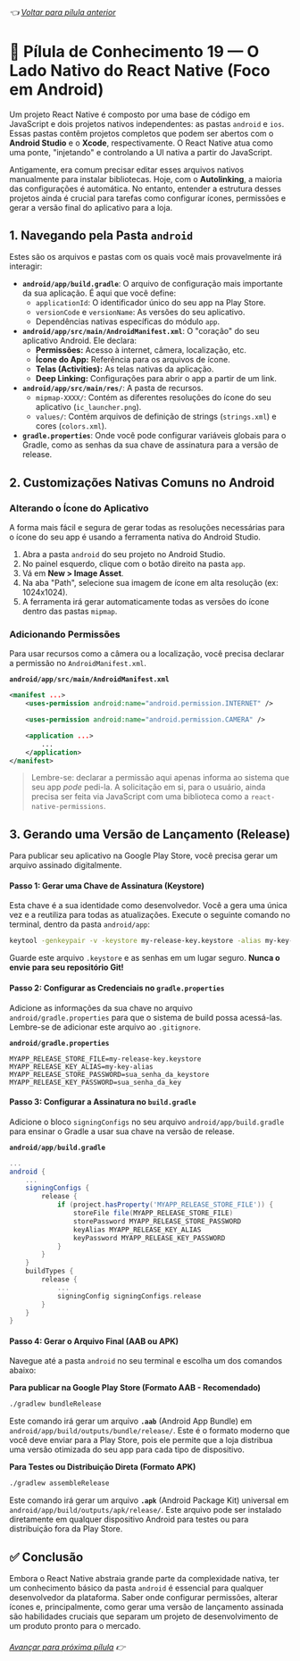 ###### 👈 [Voltar para pílula anterior](https://github.com/ewerton5/reactJS-knowledge-nuggets/blob/main/content/018-offline-first.md)

# 📘 Pílula de Conhecimento 19 — O Lado Nativo do React Native (Foco em Android)

Um projeto React Native é composto por uma base de código em JavaScript e dois projetos nativos independentes: as pastas `android` e `ios`. Essas pastas contêm projetos completos que podem ser abertos com o **Android Studio** e o **Xcode**, respectivamente. O React Native atua como uma ponte, "injetando" e controlando a UI nativa a partir do JavaScript.

Antigamente, era comum precisar editar esses arquivos nativos manualmente para instalar bibliotecas. Hoje, com o **Autolinking**, a maioria das configurações é automática. No entanto, entender a estrutura desses projetos ainda é crucial para tarefas como configurar ícones, permissões e gerar a versão final do aplicativo para a loja.

## 1\. Navegando pela Pasta `android`

Estes são os arquivos e pastas com os quais você mais provavelmente irá interagir:

  * **`android/app/build.gradle`**: O arquivo de configuração mais importante da sua aplicação. É aqui que você define:
      * `applicationId`: O identificador único do seu app na Play Store.
      * `versionCode` e `versionName`: As versões do seu aplicativo.
      * Dependências nativas específicas do módulo `app`.
  * **`android/app/src/main/AndroidManifest.xml`**: O "coração" do seu aplicativo Android. Ele declara:
      * **Permissões:** Acesso à internet, câmera, localização, etc.
      * **Ícone do App:** Referência para os arquivos de ícone.
      * **Telas (Activities):** As telas nativas da aplicação.
      * **Deep Linking:** Configurações para abrir o app a partir de um link.
  * **`android/app/src/main/res/`**: A pasta de recursos.
      * `mipmap-XXXX/`: Contém as diferentes resoluções do ícone do seu aplicativo (`ic_launcher.png`).
      * `values/`: Contém arquivos de definição de strings (`strings.xml`) e cores (`colors.xml`).
  * **`gradle.properties`**: Onde você pode configurar variáveis globais para o Gradle, como as senhas da sua chave de assinatura para a versão de release.

## 2\. Customizações Nativas Comuns no Android

### Alterando o Ícone do Aplicativo

A forma mais fácil e segura de gerar todas as resoluções necessárias para o ícone do seu app é usando a ferramenta nativa do Android Studio.

1.  Abra a pasta `android` do seu projeto no Android Studio.
2.  No painel esquerdo, clique com o botão direito na pasta `app`.
3.  Vá em **New \> Image Asset**.
4.  Na aba "Path", selecione sua imagem de ícone em alta resolução (ex: 1024x1024).
5.  A ferramenta irá gerar automaticamente todas as versões do ícone dentro das pastas `mipmap`.

### Adicionando Permissões

Para usar recursos como a câmera ou a localização, você precisa declarar a permissão no `AndroidManifest.xml`.

**`android/app/src/main/AndroidManifest.xml`**

```xml
<manifest ...>
    <uses-permission android:name="android.permission.INTERNET" />

    <uses-permission android:name="android.permission.CAMERA" />

    <application ...>
        ...
    </application>
</manifest>
```

> Lembre-se: declarar a permissão aqui apenas informa ao sistema que seu app *pode* pedi-la. A solicitação em si, para o usuário, ainda precisa ser feita via JavaScript com uma biblioteca como a `react-native-permissions`.

## 3\. Gerando uma Versão de Lançamento (Release)

Para publicar seu aplicativo na Google Play Store, você precisa gerar um arquivo assinado digitalmente.

#### Passo 1: Gerar uma Chave de Assinatura (Keystore)

Esta chave é a sua identidade como desenvolvedor. Você a gera uma única vez e a reutiliza para todas as atualizações. Execute o seguinte comando no terminal, dentro da pasta `android/app`:

```bash
keytool -genkeypair -v -keystore my-release-key.keystore -alias my-key-alias -keyalg RSA -keysize 2048 -validity 10000
```

Guarde este arquivo `.keystore` e as senhas em um lugar seguro. **Nunca o envie para seu repositório Git\!**

#### Passo 2: Configurar as Credenciais no `gradle.properties`

Adicione as informações da sua chave no arquivo `android/gradle.properties` para que o sistema de build possa acessá-las. Lembre-se de adicionar este arquivo ao `.gitignore`.

**`android/gradle.properties`**

```properties
MYAPP_RELEASE_STORE_FILE=my-release-key.keystore
MYAPP_RELEASE_KEY_ALIAS=my-key-alias
MYAPP_RELEASE_STORE_PASSWORD=sua_senha_da_keystore
MYAPP_RELEASE_KEY_PASSWORD=sua_senha_da_key
```

#### Passo 3: Configurar a Assinatura no `build.gradle`

Adicione o bloco `signingConfigs` no seu arquivo `android/app/build.gradle` para ensinar o Gradle a usar sua chave na versão de release.

**`android/app/build.gradle`**

```groovy
...
android {
    ...
    signingConfigs {
        release {
            if (project.hasProperty('MYAPP_RELEASE_STORE_FILE')) {
                storeFile file(MYAPP_RELEASE_STORE_FILE)
                storePassword MYAPP_RELEASE_STORE_PASSWORD
                keyAlias MYAPP_RELEASE_KEY_ALIAS
                keyPassword MYAPP_RELEASE_KEY_PASSWORD
            }
        }
    }
    buildTypes {
        release {
            ...
            signingConfig signingConfigs.release
        }
    }
}
```

#### Passo 4: Gerar o Arquivo Final (AAB ou APK)

Navegue até a pasta `android` no seu terminal e escolha um dos comandos abaixo:

**Para publicar na Google Play Store (Formato AAB - Recomendado)**

```bash
./gradlew bundleRelease
```

Este comando irá gerar um arquivo **`.aab`** (Android App Bundle) em `android/app/build/outputs/bundle/release/`. Este é o formato moderno que você deve enviar para a Play Store, pois ele permite que a loja distribua uma versão otimizada do seu app para cada tipo de dispositivo.

**Para Testes ou Distribuição Direta (Formato APK)**

```bash
./gradlew assembleRelease
```

Este comando irá gerar um arquivo **`.apk`** (Android Package Kit) universal em `android/app/build/outputs/apk/release/`. Este arquivo pode ser instalado diretamente em qualquer dispositivo Android para testes ou para distribuição fora da Play Store.

## ✅ Conclusão

Embora o React Native abstraia grande parte da complexidade nativa, ter um conhecimento básico da pasta `android` é essencial para qualquer desenvolvedor da plataforma. Saber onde configurar permissões, alterar ícones e, principalmente, como gerar uma versão de lançamento assinada são habilidades cruciais que separam um projeto de desenvolvimento de um produto pronto para o mercado.

###### [Avançar para próxima pílula](https://github.com/ewerton5/reactJS-knowledge-nuggets/blob/main/content/020-native-ios.md) 👉
